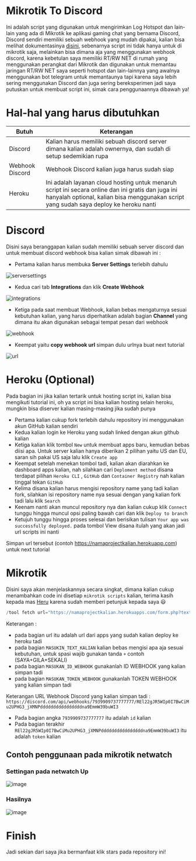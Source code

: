 # Mikrotik To Discord

Ini adalah script yang digunakan untuk mengirimkan Log Hotspot dan lain-lain yang ada di Mikrotik ke aplikasi gaming chat yang bernama Discord, Discord sendiri memiliki sebuah webhook yang mudah dipakai, kalian bisa melihat dokumentasinya [disini](https://discord.com/developers/docs/resources/webhook), sebenarnya script ini tidak hanya untuk di mikrotik saja, melainkan bisa dimana aja yang menggunakan webhook discord, karena kebetulan saya memiliki RT/RW NET di rumah yang menggunakan perangkat dari Mikrotik dan digunakan untuk memantau jaringan RT/RW NET saya seperti hotspot dan lain-lainnya yang awalnya menggunakan bot telegram untuk memantaunya tapi karena saya lebih sering menggunakan Discord dan juga sering bereksperimen jadi saya putuskan untuk membuat script ini, simak cara penggunaannya dibawah ya!

# Hal-hal yang harus dibutuhkan
| Butuh | Keterangan |
| --- | --- |
| Discord | Kalian harus memiliki sebuah discord server dimana kalian adalah ownernya, dan sudah di setup sedemikian rupa |
| Webhook Discord | Webhook Discord kalian juga harus sudah siap |
| Heroku | Ini adalah layanan cloud hosting untuk menaruh script ini secara online dan ini gratis dan juga ini hanyalah optional, kalian bisa menggunakan script yang sudah saya deploy ke heroku nanti |

# Discord
Disini saya beranggapan kalian sudah memiliki sebuah server discord dan untuk membuat discord webhook bisa kalian simak dibawah ini :

- Pertama kalian harus membuka **Server Settings** terlebih dahulu

![serversettings](https://cdn.discordapp.com/attachments/701452257102921738/825408588020842506/unknown.png)

- Kedua cari tab **Integrations** dan klik **Create Webhook**

![integrations](https://support.discord.com/hc/article_attachments/1500000463501/Screen_Shot_2020-12-15_at_4.41.53_PM.png)

- Ketiga pada saat membuat Webhook, kalian bebas mengaturnya sesuai kebutuhan kalian, yang harus diperhatikan adalah bagian **Channel** yang dimana itu akan digunakan sebagai tempat pesan dari webhook

![webhook](https://support.discord.com/hc/article_attachments/360101553853/Screen_Shot_2020-12-15_at_4.51.38_PM.png)

- Keempat yaitu **copy webhook url** simpan dulu urlnya buat next tutorial

![url](https://support.discord.com/hc/article_attachments/1500000455142/Screen_Shot_2020-12-15_at_4.45.52_PM.png)

# Heroku (Optional)
Pada bagian ini jika kalian tertarik untuk hosting script ini, kalian bisa mengikuti tutorial ini, oh ya script ini bisa kalian hosting selain heroku, mungkin bisa diserver kalian masing-masing jika sudah punya

- Pertama kalian cukup fork terlebih dahulu repository ini menggunakan akun GitHub kalian sendiri
- Kedua kalian login ke Heroku yang sudah linked dengan akun github kalian
- Ketiga kalian klik tombol `New` untuk membuat apps baru, kemudian bebas diisi apa. Untuk server kalian hanya diberikan 2 pilihan yaitu US dan EU, saran sih pakai US saja lalu klik `Create app`
- Keempat setelah menekan tombol tadi, kalian akan diarahkan ke dashboard apps kalian, nah silahkan cari `Deploment method` disana terdapat pilihan `Heroku CLI` , `GitHub` dan `Container Registry` nah kalian tinggal tekan `GitHub`
- Kelima disana kalian harus mengisi repository name yang tadi kalian fork, silahkan isi repository name nya sesuai dengan yang kalian fork tadi lalu klik `Search`
- Keenam nanti akan muncul repository nya dan kalian cukup klik `Connect` tunggu hingga muncul opsi paling bawah cari dan klik `Deploy to branch`
- Ketujuh tunggu hingga proses selesai dan berisikan tulisan `Your app was successfully deployed.` pada tombol View disana itulah yang akan jadi url scripts ini nanti

Simpan url tersebut (contoh https://namaprojectkalian.herokuapp.com) untuk next tutorial

# Mikrotik
Disini saya akan menjelaskannya secara singkat, dimana kalian cukup menambahkan code ini disetiap `mikrotik scripts` kalian, terima kasih kepada mas [Heru](https://github.com/therusetiawan) karena sudah memberi petunjuk kepada saya :smiley:

```java
/tool fetch url="https://namaprojectkalian.herokuapps.com/form.php?text=MASUKIN_TEXT_KALIAN&id=MASUKAN_ID_WEBHOOK&token=MASUKKAN_TOKEN_WEBHOOK" keep-result=no;
```
Keterangan :
- pada bagian url itu adalah url dari apps yang sudah kalian deploy ke heroku tadi
- pada bagian `MASUKIN_TEXT_KALIAN` kalian bebas mengisi apa aja sesuai kebutuhan, untuk spasi wajib gunakan tanda `+` contoh (SAYA+GILA+SEKALI)
- pada bagian `MASUKAN_ID_WEBHOOK` gunakanlah ID WEBHOOK yang kalian simpan tadi
- pada bagian `MASUKAN_TOKEN_WEBHOOK` gunakanlah TOKEN WEBHOOK yang kalian simpan tadi

Keterangan URL Webhook Discord yang kalian simpan tadi :
`https://discord.com/api/webhooks/7939909737777777/REl22gJR5WIp0I7BwCiMu2UPHG3_jXMNPddddddddddddddddna9EmmW39buWI3`
- Pada bagian angka `7939909737777777` itu adalah `id` kalian
- Pada bagian terakhir `REl22gJR5WIp0I7BwCiMu2UPHG3_jXMNPddddddddddddddddna9EmmW39buWI3` itu adalah `token` kalian

## Contoh penggunaan pada mikrotik netwatch
### Settingan pada netwatch Up
![image](https://user-images.githubusercontent.com/10250068/112728650-4067a280-8f63-11eb-8945-da7d2cec3184.png)
### Hasilnya
![image](https://user-images.githubusercontent.com/10250068/112728601-10200400-8f63-11eb-95cd-1378b27458c0.png)

# Finish
Jadi sekian dari saya jika bermanfaat klik stars pada repository ini!
